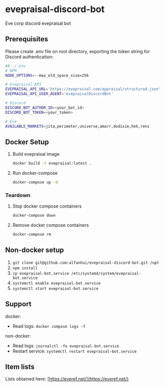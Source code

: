 # evepraisal-discord-bot

Eve corp discord evepraisal bot

## Prerequisites

Please create .env file on root directory, exporting the token string for Discord authentication:

```bash
## ./.env
# NPM
NODE_OPTIONS=--max_old_space_size=256

# Evepraisal API
EVEPRAISAL_API_URL='https://evepraisal.com/appraisal/structured.json'
EVEPRAISAL_API_USER_AGENT='evepraisalDiscordBot'

# Discord
DISCORD_BOT_AUTHOR_ID=<your_bot_id>
DISCORD_BOT_TOKEN=<your_token>

# Eve
AVAILABLE_MARKETS=jita,perimeter,universe,amarr,dodixie,hek,rens
```

## Docker Setup

1. Build evepraisal image

    ```bash
    docker build -t evepraisal:latest .
    ```

2. Run docker-compose

    ```bash
    docker-compose up -d
    ````

### Teardown

1. Stop docker compose containers

    ```bash
    docker-compose down
    ```

2. Remove docker compose containers

    ```bash
    docker-compose rm
    ```

## Non-docker setup

1. `git clone git@github.com:alfanhui/evepraisal-discord-bot.git /opt`
2. `npm install`
3. `cp evepraisal-bot.service /etc/systemd/system/evepraisal-bot.service`
4. `systemctl enable evepraisal-bot.service`
5. `systemctl start evepraisal-bot.service`

## Support

docker:

- Read logs: `docker compose logs -f`

non-docker:

- Read logs: `journalctl -fu evepraisal-bot.service`
- Restart service: `systemctl restart evepraisal-bot.service`

## Item lists

Lists obtained here: [https://everef.net/](https://everef.net/)
